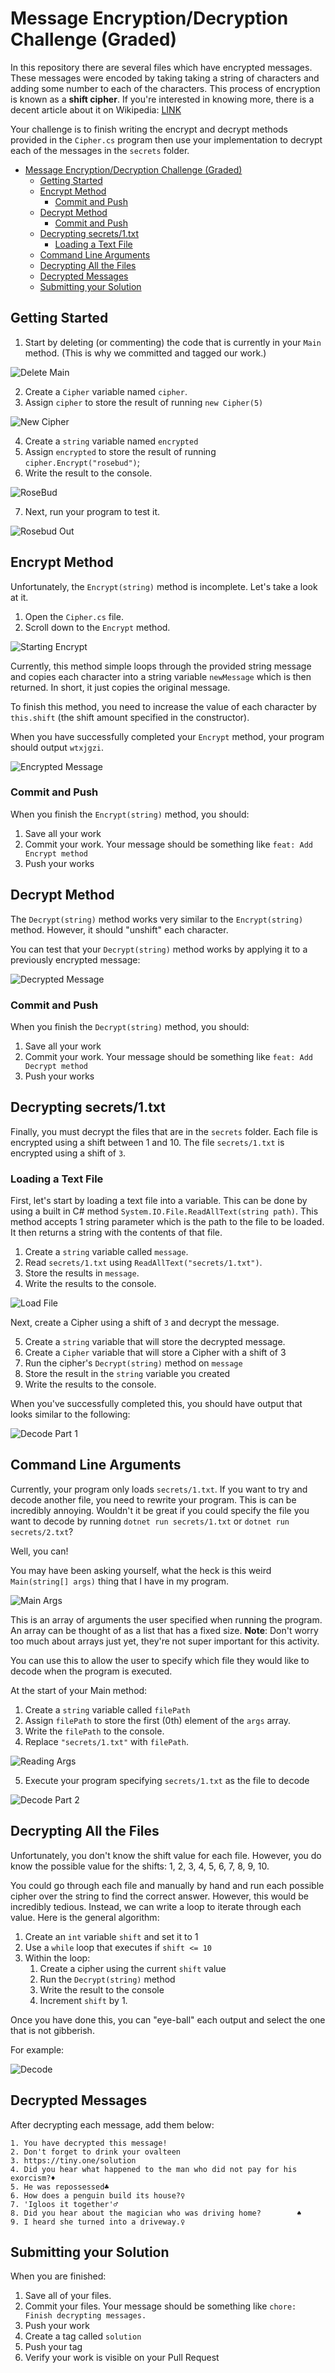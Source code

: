 # Message Encryption/Decryption Challenge (Graded)

In this repository there are several files which have encrypted messages.
These messages were encoded by taking taking a string of characters and adding
some number to each of the characters. This process of encryption is known as a
**shift cipher**. If you're interested in knowing more, there is a decent
article about it on Wikipedia: [LINK](https://en.wikipedia.org/wiki/Caesar_cipher)

Your challenge is to finish writing the encrypt and decrypt methods provided in the `Cipher.cs`
program then use your implementation to decrypt each of the messages in the
`secrets` folder.

- [Message Encryption/Decryption Challenge (Graded)](#message-encryptiondecryption-challenge-graded)
  - [Getting Started](#getting-started)
  - [Encrypt Method](#encrypt-method)
    - [Commit and Push](#commit-and-push)
  - [Decrypt Method](#decrypt-method)
    - [Commit and Push](#commit-and-push-1)
  - [Decrypting secrets/1.txt](#decrypting-secrets1txt)
    - [Loading a Text File](#loading-a-text-file)
  - [Command Line Arguments](#command-line-arguments)
  - [Decrypting All the Files](#decrypting-all-the-files)
  - [Decrypted Messages](#decrypted-messages)
  - [Submitting your Solution](#submitting-your-solution)

## Getting Started

1. Start by deleting (or commenting) the code that is currently in your `Main`
   method. (This is why we committed and tagged our work.)

![Delete Main](imgs/delete_main.gif)

2. Create a `Cipher` variable named `cipher`.
3. Assign `cipher` to store the result of running `new Cipher(5)`

![New Cipher](imgs/new_cipher.png)

4. Create a `string` variable named `encrypted`
5. Assign `encrypted` to store the result of running `cipher.Encrypt("rosebud")`;
6. Write the result to the console.

![RoseBud](imgs/rosebud.png)

7. Next, run your program to test it.

![Rosebud Out](imgs/rosebud_out.png)

## Encrypt Method

Unfortunately, the `Encrypt(string)` method is incomplete. Let's take a look at it.

1. Open the `Cipher.cs` file.
2. Scroll down to the `Encrypt` method.

![Starting Encrypt](imgs/starting_encrypt.png)

Currently, this method simple loops through the provided string message and
copies each character into a string variable `newMessage` which is then
returned. In short, it just copies the original message.

To finish this method, you need to increase the value of each character by
`this.shift` (the shift amount specified in the constructor).

When you have successfully completed your `Encrypt` method, your program should
output `wtxjgzi`.

![Encrypted Message](imgs/encrypted_message.png)

### Commit and Push

When you finish the `Encrypt(string)` method, you should:

1. Save all your work
2. Commit your work. Your message should be something like `feat: Add Encrypt method`
3. Push your works

## Decrypt Method

The `Decrypt(string)` method works very similar to the `Encrypt(string)` method.
However, it should "unshift" each character.

You can test that your `Decrypt(string)` method works by applying it to a
previously encrypted message:

![Decrypted Message](imgs/decrypted_message.png)

### Commit and Push

When you finish the `Decrypt(string)` method, you should:

1. Save all your work
2. Commit your work. Your message should be something like `feat: Add Decrypt method`
3. Push your works

## Decrypting secrets/1.txt

Finally, you must decrypt the files that are in the `secrets` folder. Each file
is encrypted using a shift between 1 and 10. The file `secrets/1.txt` is
encrypted using a shift of `3`. 

### Loading a Text File

First, let's start by loading a text file into a variable. This can be done by
using a built in C# method `System.IO.File.ReadAllText(string path)`. This
method accepts 1 string parameter which is the path to the file to be loaded. It
then returns a string with the contents of that file.

1. Create a `string` variable called `message`.
2. Read `secrets/1.txt` using `ReadAllText("secrets/1.txt")`.
3. Store the results in `message`.
4. Write the results to the console.

![Load File](imgs/load_file.png)

Next, create a Cipher using a shift of `3` and decrypt the message.

5. Create a `string` variable that will store the decrypted message.
6. Create a `Cipher` variable that will store a Cipher with a shift of 3
7. Run the cipher's `Decrypt(string)` method on `message`
8. Store the result in the `string` variable you created
9. Write the results to the console.

When you've successfully completed this, you should have output that looks
similar to the following:

![Decode Part 1](imgs/decode_pt1.png)

## Command Line Arguments

Currently, your program only loads `secrets/1.txt`. If you want to try and
decode another file, you need to rewrite your program. This is can be incredibly
annoying. Wouldn't it be great if you could specify the file you want to decode
by running `dotnet run secrets/1.txt` or `dotnet run secrets/2.txt`?

Well, you can! 

You may have been asking yourself, what the heck is this weird `Main(string[]
args)` thing that I have in my program.

![Main Args](imgs/main_args.png)

This is an array of arguments the user specified when running the program. An
array can be thought of as a list that has a fixed size. **Note**: Don't worry
too much about arrays just yet, they're not super important for this activity.

You can use this to allow the user to specify which file they would like to
decode when the program is executed. 

At the start of your Main method:

1. Create a `string` variable called `filePath`
2. Assign `filePath` to store the first (0th) element of the `args` array.
3. Write the `filePath` to the console.
4. Replace `"secrets/1.txt"` with `filePath`.

![Reading Args](imgs/reading_args.png)

5. Execute your program specifying `secrets/1.txt` as the file to decode

![Decode Part 2](imgs/decode_pt2.png)

## Decrypting All the Files

Unfortunately, you don't know the shift value for each file. However, you do
know the possible value for the shifts: 1, 2, 3, 4, 5, 6, 7, 8, 9, 10.

You could go through each file and manually by hand and run each possible cipher
over the string to find the correct answer. However, this would be incredibly
tedious. Instead, we can write a loop to iterate through each value. Here is the general
algorithm:

1. Create an `int` variable `shift` and set it to 1
2. Use a `while` loop that executes if `shift <= 10`
3. Within the loop:
   1. Create a cipher using the current `shift` value
   2. Run the `Decrypt(string)` method
   3. Write the result to the console
   4. Increment `shift` by 1.

Once you have done this, you can "eye-ball" each output and select the one that
is not gibberish.

For example:

![Decode](imgs/decode.png)

## Decrypted Messages

After decrypting each message, add them below:

```
1. You have decrypted this message!
2. Don't forget to drink your ovalteen
3. https://tiny.one/solution
4. Did you hear what happened to the man who did not pay for his exorcism?♦
5. He was repossessed♣
6. How does a penguin build its house?♀
7. 'Igloos it together'♂
8. Did you hear about the magician who was driving home?        ♠
9. I heard she turned into a driveway.♀
```

## Submitting your Solution

When you are finished:

1. Save all of your files.
2. Commit your files. Your message should be something like `chore: Finish
   decrypting messages.`
3. Push your work
4. Create a tag called `solution`
5. Push your tag
6. Verify your work is visible on your Pull Request
